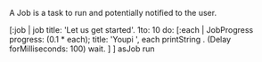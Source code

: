A Job is a task to run and potentially notified to the user.   [:job | job title: 'Let us get started'.	1to: 10 do: 		[:each | 			JobProgress progress: (0.1 * each); title: 'Youpi ', each printString .			(Delay forMilliseconds: 100) wait. 			] ]  asJob run